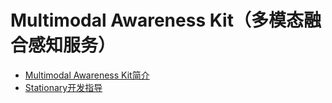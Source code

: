 # Multimodal Awareness Kit（多模态融合感知服务）

- [Multimodal Awareness Kit简介](multimodalawareness-kit-intro.md)
- [Stationary开发指导](stationary-guidelines.md)